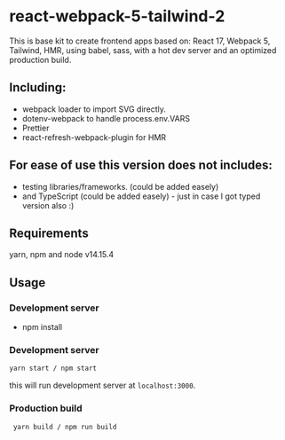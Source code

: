 # react-webpack-5-tailwind-2

This is base kit to create frontend apps based on: React 17, Webpack 5, Tailwind, HMR, using babel, sass, with a hot dev server and an optimized production build.

## Including:
- webpack loader to import SVG directly.
- dotenv-webpack to handle process.env.VARS
- Prettier
- react-refresh-webpack-plugin for HMR

## For ease of use this version does not includes:
- testing libraries/frameworks. (could be added easely)
- and TypeScript (could be added easely) - just in case I got typed version also :) 

## Requirements
yarn, npm and node v14.15.4

## Usage

### Development server
- npm install

### Development server

```bash
yarn start / npm start
```

this will run development server at `localhost:3000`.

### Production build

```bash
 yarn build / npm run build
```
